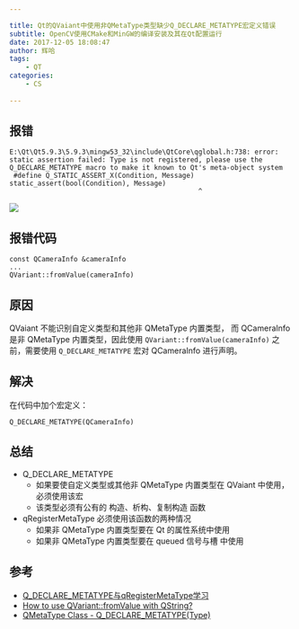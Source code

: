 ```yaml
---

title: Qt的QVaiant中使用非QMetaType类型缺少Q_DECLARE_METATYPE宏定义错误
subtitle: OpenCV使用CMake和MinGW的编译安装及其在Qt配置运行
date: 2017-12-05 18:08:47
author: 辉哈
tags:
	- QT
categories: 
	- CS
	
---
```


## 报错

```
E:\Qt\Qt5.9.3\5.9.3\mingw53_32\include\QtCore\qglobal.h:738: error: static assertion failed: Type is not registered, please use the Q_DECLARE_METATYPE macro to make it known to Qt's meta-object system
 #define Q_STATIC_ASSERT_X(Condition, Message) static_assert(bool(Condition), Message)
                                               ^
```

<!-- more -->

![](http://huihut-img.oss-cn-shenzhen.aliyuncs.com/Q_DECLARE_METATYPE.png)

## 报错代码
```
const QCameraInfo &cameraInfo
...
QVariant::fromValue(cameraInfo)
```

## 原因

QVaiant 不能识别自定义类型和其他非 QMetaType 内置类型， 而 QCameraInfo 是非 QMetaType 内置类型，因此使用 `QVariant::fromValue(cameraInfo)` 之前，需要使用 `Q_DECLARE_METATYPE` 宏对 QCameraInfo 进行声明。

## 解决

在代码中加个宏定义：

```
Q_DECLARE_METATYPE(QCameraInfo)
```

## 总结

* Q_DECLARE_METATYPE
    * 如果要使自定义类型或其他非 QMetaType 内置类型在 QVaiant 中使用，必须使用该宏
    * 该类型必须有公有的 构造、析构、复制构造 函数
* qRegisterMetaType 必须使用该函数的两种情况
    * 如果非 QMetaType 内置类型要在 Qt 的属性系统中使用
    * 如果非 QMetaType 内置类型要在 queued 信号与槽 中使用

## 参考

* [Q_DECLARE_METATYPE与qRegisterMetaType学习](http://blog.sina.com.cn/s/blog_640531380100yfei.html)
* [How to use QVariant::fromValue with QString?](https://stackoverflow.com/questions/34278017/how-to-use-qvariantfromvalue-with-qstring)
* [QMetaType Class - Q_DECLARE_METATYPE(Type)](http://doc.qt.io/qt-5/qmetatype.html#Q_DECLARE_METATYPE)
